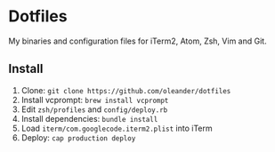 # Dotfiles

My binaries and configuration files for iTerm2, Atom, Zsh, Vim and Git.

## Install

1. Clone: `git clone https://github.com/oleander/dotfiles`
2. Install vcprompt: `brew install vcprompt`
3. Edit `zsh/profiles` and `config/deploy.rb`
4. Install dependencies: `bundle install`
5. Load `iterm/com.googlecode.iterm2.plist` into iTerm
6. Deploy: `cap production deploy`